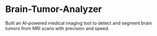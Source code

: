 # Brain-Tumor-Analyzer
Built an AI-powered medical imaging tool to detect and segment brain tumors from MRI scans with precision and speed.

